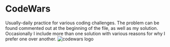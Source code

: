 # CodeWars
Usually-daily practice for various coding challenges.  The problem can be found commented out at the beginning of the file, as well as my solution.  Occasionally I include more than one solution with various reasons for why I prefer one over another.
![codewars logo](https://www.codewars.com/packs/assets/logo.61192cf7.svg)
